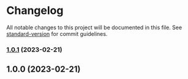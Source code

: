 # Changelog

All notable changes to this project will be documented in this file. See [standard-version](https://github.com/conventional-changelog/standard-version) for commit guidelines.

### [1.0.1](https://github.com/napp-inc/infinity-war/compare/v1.0.0...v1.0.1) (2023-02-21)

## 1.0.0 (2023-02-21)
